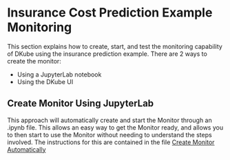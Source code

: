 # Insurance Cost Prediction Example Monitoring

 This section explains how to create, start, and test the monitoring capability of DKube using the insurance prediction example.  There are 2 ways to create the monitor:
 - Using a JupyterLab notebook
 - Using the DKube UI

## Create Monitor Using JupyterLab
 This approach will automatically create and start the Monitor through an .ipynb file.  This allows an easy way to get the Monitor ready, and allows you to then start to use the Monitor without needing to understand the steps involved.  The instructions for this are contained in the file [Create Monitor Automatically](monitoring-nb.md)
